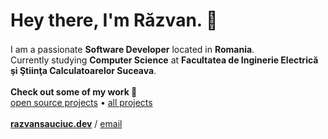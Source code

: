 <h1 align="left">Hey there, I'm Răzvan. 👋 </h1>
<p align="left">
    I am a passionate <b>Software Developer</b> located in <b>Romania</b>. <img src="https://images.emojiterra.com/twitter/v13.1/512px/1f1f7-1f1f4.png" width=16 height=16>
    <br />
    Currently studying <b>Computer Science</b> at <b>Facultatea de Inginerie Electrică şi Ştiinţa Calculatoarelor Suceava</b>.
    <br /><br />
    <b>Check out some of my work 💼</b><br>
    <a href="https://github.com/sauciucrazvan?tab=repositories">open source projects</a> • <a href="https://razvansauciuc.dev/projects">all projects</a>
    <br /><br />
    <a href="https://razvansauciuc.dev"><b>razvansauciuc.dev</b></a> / <a href="mailto: contact@razvansauciuc.dev">email</a>
</p>
